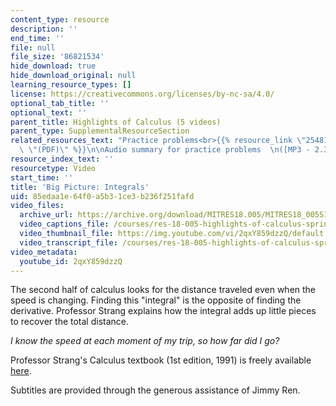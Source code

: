 ```yaml
---
content_type: resource
description: ''
end_time: ''
file: null
file_size: '86821534'
hide_download: true
hide_download_original: null
learning_resource_types: []
license: https://creativecommons.org/licenses/by-nc-sa/4.0/
optional_tab_title: ''
optional_text: ''
parent_title: Highlights of Calculus (5 videos)
parent_type: SupplementalResourceSection
related_resources_text: "Practice problems<br>{{% resource_link \"2548145d-00f0-fb97-9b65-bb6c08ceeb6a\"\
  \ \"(PDF)\" %}}\n\nAudio summary for practice problems  \n([MP3 - 2.3MB](http://www.archive.org/download/MITRES18.005/MITRES18_005S10_BigPictureIntegrals_Summary_32k.mp3))"
resource_index_text: ''
resourcetype: Video
start_time: ''
title: 'Big Picture: Integrals'
uid: 85edaa1e-64f0-a5b3-1ce3-b236f251fafd
video_files:
  archive_url: https://archive.org/download/MITRES18.005/MITRES18_005S10_BigPictureIntegrals_300k.mp4
  video_captions_file: /courses/res-18-005-highlights-of-calculus-spring-2010/e7c2859c3a5e5151ac7c1ee81cd9c198_2qxY859dzzQ.vtt
  video_thumbnail_file: https://img.youtube.com/vi/2qxY859dzzQ/default.jpg
  video_transcript_file: /courses/res-18-005-highlights-of-calculus-spring-2010/0dae0dee9bae7b9a14c37ecbf148611b_2qxY859dzzQ.pdf
video_metadata:
  youtube_id: 2qxY859dzzQ
---
```

The second half of calculus looks for the distance traveled even when the speed is changing. Finding this "integral" is the opposite of finding the derivative. Professor Strang explains how the integral adds up little pieces to recover the total distance.  
  
_I know the speed at each moment of my trip, so how far did I go?_

Professor Strang's Calculus textbook (1st edition, 1991) is freely available [here](/courses/res-18-001-calculus-online-textbook-spring-2005).

Subtitles are provided through the generous assistance of Jimmy Ren.